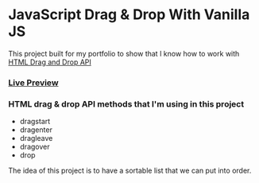 # JavaScript Drag & Drop With Vanilla JS

This project built for my portfolio to show that I know how to work with [HTML Drag and Drop API](https://developer.mozilla.org/en-US/docs/Web/API/HTML_Drag_and_Drop_API)

### [Live Preview](https://codepen.io/saul-gavrilov/pen/vYWGrJB)

### HTML drag & drop API methods that I'm using in this project

- dragstart
- dragenter
- dragleave
- dragover
- drop

The idea of this project is to have a sortable list that we can put into order.
